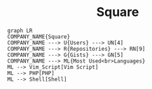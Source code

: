 <h1 align="center">Square</h1>

```mermaid
graph LR
COMPANY_NAME{Square}
COMPANY_NAME ---> U{Users} ---> UN[4]
COMPANY_NAME ---> R{Repositories} ---> RN[9]
COMPANY_NAME ---> G{Gists} ---> GN[5]
COMPANY_NAME ---> ML{Most Used<br>Languages}
ML --> Vim_Script[Vim Script]
ML --> PHP[PHP]
ML --> Shell[Shell]
```
